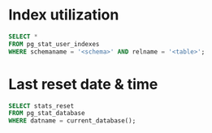 # Index utilization

```sql
SELECT *
FROM pg_stat_user_indexes
WHERE schemaname = '<schema>' AND relname = '<table>';
```

# Last reset date & time

```sql
SELECT stats_reset 
FROM pg_stat_database 
WHERE datname = current_database();
```
